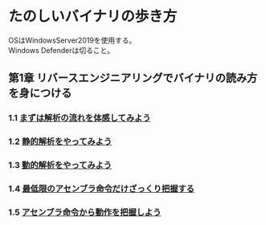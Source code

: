 # たのしいバイナリの歩き方
OSはWindowsServer2019を使用する。  
Windows Defenderは切ること。
## 第1章 リバースエンジニアリングでバイナリの読み方を身につける
### 1.1 [まずは解析の流れを体感してみよう](https://github.com/thetaru/memorandum/tree/master/Summary/EnjoyBinary/1-1)
### 1.2 [静的解析をやってみよう](https://github.com/thetaru/memorandum/tree/master/Summary/EnjoyBinary/1-2)
### 1.3 [動的解析をやってみよう](https://github.com/thetaru/memorandum/tree/master/Summary/EnjoyBinary/1-)
### 1.4 [最低限のアセンブラ命令だけざっくり把握する]()
### 1.5 [アセンブラ命令から動作を把握しよう]()
